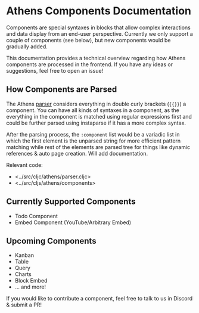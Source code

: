 # Athens Components Documentation

Components are special syntaxes in blocks that allow complex interactions and data display from an end-user perspective. Currently we only support a couple of components \(see below\), but new components would be gradually added.

This documentation provides a technical overview regarding how Athens components are processed in the frontend. If you have any ideas or suggestions, feel free to open an issue!

## How Components are Parsed

The Athens [parser](parser.md) considers everything in double curly brackets \(`{{}}`\) a component. You can have all kinds of syntaxes in a component, as the everything in the component is matched using regular expressions first and could be further parsed using instaparse if it has a more complex syntax.

After the parsing process, the `:component` list would be a variadic list in which the first element is the unparsed string for more efficient pattern matching while rest of the elements are parsed tree for things like dynamic references & auto page creation. Will add documentation.

Relevant code:

* &lt;../src/cljc/athens/parser.cljc&gt;
* &lt;../src/cljs/athens/components&gt;

## Currently Supported Components

* Todo Component
* Embed Component \(YouTube/Arbitrary Embed\)

## Upcoming Components

* Kanban
* Table
* Query
* Charts
* Block Embed
* ... and more!

If you would like to contribute a component, feel free to talk to us in Discord & submit a PR!

